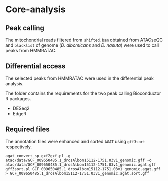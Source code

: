 # Core-analysis

## Peak calling

The mitochondrial reads filtered from `shifted.bam` obtained from ATACseQC and `blacklist` of genome (*D. albomicans* and *D. nasuta*) were used to call peaks from HMMRATAC.

## Differential access

The selected peaks from HMMRATAC were used in the differential peak analysis.

The folder contains the requirements for the two peak calling Bioconductor R packages. 
   
   - DESeq2
   - EdgeR
## Required files
The annotation files were enhanced and sorted `AGAT` using `gff3sort` respectively.
```
agat_convert_sp_gxf2gxf.pl -g atac/data/GCF_009650485.1_drosAlbom15112-1751.03v1_genomic.gff -o atac/data/GCF_009650485.1_drosAlbom15112-1751.03v1_genomic.agat.gff 
gff3sort.pl GCF_009650485.1_drosAlbom15112-1751.03v1_genomic.agat.gff > GCF_009650485.1_drosAlbom15112-1751.03v1_genomic.agat.sort.gff  
```
